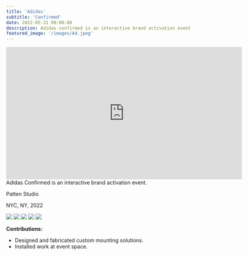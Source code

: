 ```yaml
---
title: 'Adidas'
subtitle: 'Confirmed'
date: 2022-05-31 00:00:00
description: Adidas confirmed is an interactive brand activation event 
featured_image: '/images/A4.jpeg'
---
```


<iframe src="https://player.vimeo.com/video/844796391?h=3681eb2f36" width="640" height="360" frameborder="0" webkitallowfullscreen mozallowfullscreen allowfullscreen></iframe>
Adidas Confirmed is an interactive brand activation event.

Patten Studio

NYC, NY, 2022

<div class="gallery" data-columns="3">
	<img src="/images/A1.jpeg">
	<img src="/images/A2.jpeg">
	<img src="/images/A3.jpeg">
	<img src="/images/A4.jpeg">
	<img src="/images/A5.jpeg">
</div>


**Contributions:**
* Designed and fabricated custom mounting solutions.
* Installed work at event space. 

